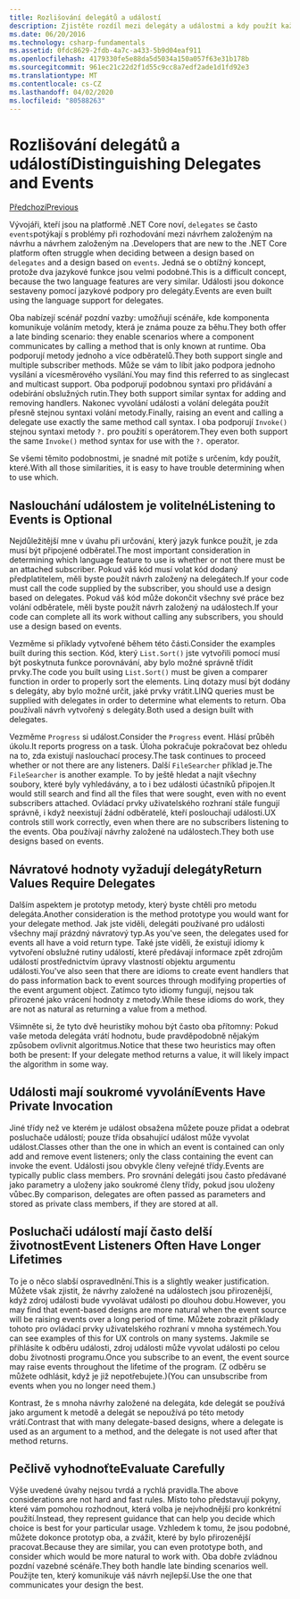 ```yaml
---
title: Rozlišování delegátů a událostí
description: Zjistěte rozdíl mezi delegáty a událostmi a kdy použít každou z těchto funkcí .NET Core.
ms.date: 06/20/2016
ms.technology: csharp-fundamentals
ms.assetid: 0fdc8629-2fdb-4a7c-a433-5b9d04eaf911
ms.openlocfilehash: 4179330fe5e88da5d5034a150a057f63e31b178b
ms.sourcegitcommit: 961ec21c22d2f1d55c9cc8a7edf2ade1d1fd92e3
ms.translationtype: MT
ms.contentlocale: cs-CZ
ms.lasthandoff: 04/02/2020
ms.locfileid: "80588263"
---
```

# <a name="distinguishing-delegates-and-events"></a><span data-ttu-id="a5d8c-103">Rozlišování delegátů a událostí</span><span class="sxs-lookup"><span data-stu-id="a5d8c-103">Distinguishing Delegates and Events</span></span>

[<span data-ttu-id="a5d8c-104">Předchozí</span><span class="sxs-lookup"><span data-stu-id="a5d8c-104">Previous</span></span>](modern-events.md)

<span data-ttu-id="a5d8c-105">Vývojáři, kteří jsou na platformě .NET Core noví, `delegates` se často `events`potýkají s problémy při rozhodování mezi návrhem založeným na návrhu a návrhem založeným na .</span><span class="sxs-lookup"><span data-stu-id="a5d8c-105">Developers that are new to the .NET Core platform often struggle when deciding between a design based on `delegates` and a design based on `events`.</span></span> <span data-ttu-id="a5d8c-106">Jedná se o obtížný koncept, protože dva jazykové funkce jsou velmi podobné.</span><span class="sxs-lookup"><span data-stu-id="a5d8c-106">This is a difficult concept, because the two language features are very similar.</span></span> <span data-ttu-id="a5d8c-107">Události jsou dokonce sestaveny pomocí jazykové podpory pro delegáty.</span><span class="sxs-lookup"><span data-stu-id="a5d8c-107">Events are even built using the language support for delegates.</span></span>

<span data-ttu-id="a5d8c-108">Oba nabízejí scénář pozdní vazby: umožňují scénáře, kde komponenta komunikuje voláním metody, která je známa pouze za běhu.</span><span class="sxs-lookup"><span data-stu-id="a5d8c-108">They both offer a late binding scenario: they enable scenarios where a component communicates by calling a method that is only known at runtime.</span></span> <span data-ttu-id="a5d8c-109">Oba podporují metody jednoho a více odběratelů.</span><span class="sxs-lookup"><span data-stu-id="a5d8c-109">They both support single and multiple subscriber methods.</span></span> <span data-ttu-id="a5d8c-110">Může se vám to líbit jako podpora jednoho vysílání a vícesměrového vysílání.</span><span class="sxs-lookup"><span data-stu-id="a5d8c-110">You may find this referred to as singlecast and multicast support.</span></span> <span data-ttu-id="a5d8c-111">Oba podporují podobnou syntaxi pro přidávání a odebírání obslužných rutin.</span><span class="sxs-lookup"><span data-stu-id="a5d8c-111">They both support similar syntax for adding and removing handlers.</span></span> <span data-ttu-id="a5d8c-112">Nakonec vyvolání události a volání delegáta použít přesně stejnou syntaxi volání metody.</span><span class="sxs-lookup"><span data-stu-id="a5d8c-112">Finally, raising an event and calling a delegate use exactly the same method call syntax.</span></span> <span data-ttu-id="a5d8c-113">I oba podporují `Invoke()` stejnou syntaxi metody `?.` pro použití s operátorem.</span><span class="sxs-lookup"><span data-stu-id="a5d8c-113">They even both support the same `Invoke()` method syntax for use with the `?.` operator.</span></span>

<span data-ttu-id="a5d8c-114">Se všemi těmito podobnostmi, je snadné mít potíže s určením, kdy použít, které.</span><span class="sxs-lookup"><span data-stu-id="a5d8c-114">With all those similarities, it is easy to have trouble determining when to use which.</span></span>

## <a name="listening-to-events-is-optional"></a><span data-ttu-id="a5d8c-115">Naslouchání událostem je volitelné</span><span class="sxs-lookup"><span data-stu-id="a5d8c-115">Listening to Events is Optional</span></span>

<span data-ttu-id="a5d8c-116">Nejdůležitější mne v úvahu při určování, který jazyk funkce použít, je zda musí být připojené odběratel.</span><span class="sxs-lookup"><span data-stu-id="a5d8c-116">The most important consideration in determining which language feature to use is whether or not there must be an attached subscriber.</span></span> <span data-ttu-id="a5d8c-117">Pokud váš kód musí volat kód dodaný předplatitelem, měli byste použít návrh založený na delegátech.</span><span class="sxs-lookup"><span data-stu-id="a5d8c-117">If your code must call the code supplied by the subscriber, you should use a design based on delegates.</span></span> <span data-ttu-id="a5d8c-118">Pokud váš kód může dokončit všechny své práce bez volání odběratele, měli byste použít návrh založený na událostech.</span><span class="sxs-lookup"><span data-stu-id="a5d8c-118">If your code can complete all its work without calling any subscribers, you should use a design based on events.</span></span>

<span data-ttu-id="a5d8c-119">Vezměme si příklady vytvořené během této části.</span><span class="sxs-lookup"><span data-stu-id="a5d8c-119">Consider the examples built during this section.</span></span> <span data-ttu-id="a5d8c-120">Kód, který `List.Sort()` jste vytvořili pomocí musí být poskytnuta funkce porovnávání, aby bylo možné správně třídit prvky.</span><span class="sxs-lookup"><span data-stu-id="a5d8c-120">The code you built using `List.Sort()` must be given a comparer function in order to properly sort the elements.</span></span> <span data-ttu-id="a5d8c-121">Linq dotazy musí být dodány s delegáty, aby bylo možné určit, jaké prvky vrátit.</span><span class="sxs-lookup"><span data-stu-id="a5d8c-121">LINQ queries must be supplied with delegates in order to determine what elements to return.</span></span> <span data-ttu-id="a5d8c-122">Oba používali návrh vytvořený s delegáty.</span><span class="sxs-lookup"><span data-stu-id="a5d8c-122">Both used a design built with delegates.</span></span>

<span data-ttu-id="a5d8c-123">Vezměme `Progress` si událost.</span><span class="sxs-lookup"><span data-stu-id="a5d8c-123">Consider the `Progress` event.</span></span> <span data-ttu-id="a5d8c-124">Hlásí průběh úkolu.</span><span class="sxs-lookup"><span data-stu-id="a5d8c-124">It reports progress on a task.</span></span>
<span data-ttu-id="a5d8c-125">Úloha pokračuje pokračovat bez ohledu na to, zda existují naslouchací procesy.</span><span class="sxs-lookup"><span data-stu-id="a5d8c-125">The task continues to proceed whether or not there are any listeners.</span></span>
<span data-ttu-id="a5d8c-126">Další `FileSearcher` příklad je.</span><span class="sxs-lookup"><span data-stu-id="a5d8c-126">The `FileSearcher` is another example.</span></span> <span data-ttu-id="a5d8c-127">To by ještě hledat a najít všechny soubory, které byly vyhledávány, a to i bez události účastníků připojen.</span><span class="sxs-lookup"><span data-stu-id="a5d8c-127">It would still search and find all the files that were sought, even with no event subscribers attached.</span></span>
<span data-ttu-id="a5d8c-128">Ovládací prvky uživatelského rozhraní stále fungují správně, i když neexistují žádní odběratelé, kteří poslouchají události.</span><span class="sxs-lookup"><span data-stu-id="a5d8c-128">UX controls still work correctly, even when there are no subscribers listening to the events.</span></span> <span data-ttu-id="a5d8c-129">Oba používají návrhy založené na událostech.</span><span class="sxs-lookup"><span data-stu-id="a5d8c-129">They both use designs based on events.</span></span>

## <a name="return-values-require-delegates"></a><span data-ttu-id="a5d8c-130">Návratové hodnoty vyžadují delegáty</span><span class="sxs-lookup"><span data-stu-id="a5d8c-130">Return Values Require Delegates</span></span>

<span data-ttu-id="a5d8c-131">Dalším aspektem je prototyp metody, který byste chtěli pro metodu delegáta.</span><span class="sxs-lookup"><span data-stu-id="a5d8c-131">Another consideration is the method prototype you would want for your delegate method.</span></span> <span data-ttu-id="a5d8c-132">Jak jste viděli, delegáti používané pro události všechny mají prázdný návratový typ.</span><span class="sxs-lookup"><span data-stu-id="a5d8c-132">As you've seen, the delegates used for events all have a void return type.</span></span> <span data-ttu-id="a5d8c-133">Také jste viděli, že existují idiomy k vytvoření obslužné rutiny událostí, které předávají informace zpět zdrojům událostí prostřednictvím úpravy vlastností objektu argumentu události.</span><span class="sxs-lookup"><span data-stu-id="a5d8c-133">You've also seen that there are idioms to create event handlers that do pass information back to event sources through modifying properties of the event argument object.</span></span> <span data-ttu-id="a5d8c-134">Zatímco tyto idiomy fungují, nejsou tak přirozené jako vrácení hodnoty z metody.</span><span class="sxs-lookup"><span data-stu-id="a5d8c-134">While these idioms do work, they are not as natural as returning a value from a method.</span></span>

<span data-ttu-id="a5d8c-135">Všimněte si, že tyto dvě heuristiky mohou být často oba přítomny: Pokud vaše metoda delegáta vrátí hodnotu, bude pravděpodobně nějakým způsobem ovlivnit algoritmus.</span><span class="sxs-lookup"><span data-stu-id="a5d8c-135">Notice that these two heuristics may often both be present: If your delegate method returns a value, it will likely impact the algorithm in some way.</span></span>

## <a name="events-have-private-invocation"></a><span data-ttu-id="a5d8c-136">Události mají soukromé vyvolání</span><span class="sxs-lookup"><span data-stu-id="a5d8c-136">Events Have Private Invocation</span></span>

<span data-ttu-id="a5d8c-137">Jiné třídy než ve kterém je událost obsažena můžete pouze přidat a odebrat posluchače událostí; pouze třída obsahující událost může vyvolat událost.</span><span class="sxs-lookup"><span data-stu-id="a5d8c-137">Classes other than the one in which an event is contained can only add and remove event listeners; only the class containing the event can invoke the event.</span></span> <span data-ttu-id="a5d8c-138">Události jsou obvykle členy veřejné třídy.</span><span class="sxs-lookup"><span data-stu-id="a5d8c-138">Events are typically public class members.</span></span>
<span data-ttu-id="a5d8c-139">Pro srovnání delegáti jsou často předávané jako parametry a uloženy jako soukromé členy třídy, pokud jsou uloženy vůbec.</span><span class="sxs-lookup"><span data-stu-id="a5d8c-139">By comparison, delegates are often passed as parameters and stored as private class members, if they are stored at all.</span></span>

## <a name="event-listeners-often-have-longer-lifetimes"></a><span data-ttu-id="a5d8c-140">Posluchači událostí mají často delší životnost</span><span class="sxs-lookup"><span data-stu-id="a5d8c-140">Event Listeners Often Have Longer Lifetimes</span></span>

<span data-ttu-id="a5d8c-141">To je o něco slabší ospravedlnění.</span><span class="sxs-lookup"><span data-stu-id="a5d8c-141">This is a slightly weaker justification.</span></span> <span data-ttu-id="a5d8c-142">Můžete však zjistit, že návrhy založené na událostech jsou přirozenější, když zdroj události bude vyvolávat události po dlouhou dobu.</span><span class="sxs-lookup"><span data-stu-id="a5d8c-142">However, you may find that event-based designs are more natural when the event source will be raising events over a long period of time.</span></span> <span data-ttu-id="a5d8c-143">Můžete zobrazit příklady tohoto pro ovládací prvky uživatelského rozhraní v mnoha systémech.</span><span class="sxs-lookup"><span data-stu-id="a5d8c-143">You can see examples of this for UX controls on many systems.</span></span> <span data-ttu-id="a5d8c-144">Jakmile se přihlásíte k odběru události, zdroj události může vyvolat události po celou dobu životnosti programu.</span><span class="sxs-lookup"><span data-stu-id="a5d8c-144">Once you subscribe to an event, the event source may raise events throughout the lifetime of the program.</span></span>
<span data-ttu-id="a5d8c-145">(Z odběru se můžete odhlásit, když je již nepotřebujete.)</span><span class="sxs-lookup"><span data-stu-id="a5d8c-145">(You can unsubscribe from events when you no longer need them.)</span></span>

<span data-ttu-id="a5d8c-146">Kontrast, že s mnoha návrhy založené na delegáta, kde delegát se používá jako argument k metodě a delegát se nepoužívá po této metody vrátí.</span><span class="sxs-lookup"><span data-stu-id="a5d8c-146">Contrast that with many delegate-based designs, where a delegate is used as an argument to a method, and the delegate is not used after that method returns.</span></span>

## <a name="evaluate-carefully"></a><span data-ttu-id="a5d8c-147">Pečlivě vyhodnoťte</span><span class="sxs-lookup"><span data-stu-id="a5d8c-147">Evaluate Carefully</span></span>

<span data-ttu-id="a5d8c-148">Výše uvedené úvahy nejsou tvrdá a rychlá pravidla.</span><span class="sxs-lookup"><span data-stu-id="a5d8c-148">The above considerations are not hard and fast rules.</span></span> <span data-ttu-id="a5d8c-149">Místo toho představují pokyny, které vám pomohou rozhodnout, která volba je nejvhodnější pro konkrétní použití.</span><span class="sxs-lookup"><span data-stu-id="a5d8c-149">Instead, they represent guidance that can help you decide which choice is best for your particular usage.</span></span> <span data-ttu-id="a5d8c-150">Vzhledem k tomu, že jsou podobné, můžete dokonce prototyp oba, a zvážit, které by bylo přirozenější pracovat.</span><span class="sxs-lookup"><span data-stu-id="a5d8c-150">Because they are similar, you can even prototype both, and consider which would be more natural to work with.</span></span> <span data-ttu-id="a5d8c-151">Oba dobře zvládnou pozdní vazebné scénáře.</span><span class="sxs-lookup"><span data-stu-id="a5d8c-151">They both handle late binding scenarios well.</span></span> <span data-ttu-id="a5d8c-152">Použijte ten, který komunikuje váš návrh nejlepší.</span><span class="sxs-lookup"><span data-stu-id="a5d8c-152">Use the one that communicates your design the best.</span></span>
